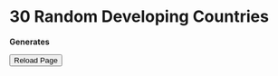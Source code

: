 <html>
	<body>        		
		
 <h1>30 Random Developing Countries</h1>
	<p id="demo"><strong>Generates</strong></p>
    <script>
document.getElementById("demo").onclick = function() {myFunction()};
function myFunction() {
  
var words = ["Maldives",
"Tunisia",
"Saint Vincent and the Grenadines",
"Suriname",
"Mongolia",
"Botswana",
"Jamaica",
"Jordan",
"Paraguay",
"Tonga",
"Libya",
"Uzbekistan",
"Bolivia (Plurinational State of)",
"Indonesia",
"Philippines",
"Belize",
"Samoa",
"Turkmenistan",
"Venezuela (Bolivarian Republic of)",
"South Africa",
"Palestine, State of",
"Egypt",
"Marshall Islands",
"Vietnam",
"Gabon",
"Kyrgyzstan",
"Morocco",
"Guyana",
"Iraq",
"El Salvador",
"Tajikistan",
"Guatemala",
"Nicaragua",
"Bhutan",
"Namibia",
"India",
"Honduras",
"Bangladesh",
"Kiribati",
"Sao Tome and Principe",
"Micronesia (Federated States of)",
"Lao People's Democratic Republic",
"Eswatini (Kingdom of)",
"Ghana",
"Vanuatu",
"Timor-Leste",
"Nepal",
"Kenya",
"Cambodia",
"Equatorial Guinea",
"Zambia",
"Myanmar",
"Angola",
"Congo",
"Zimbabwe",
"Solomon Islands",
"Syrian Arab Republic",
"Cameroon",
"Pakistan",
"Papua New Guinea",
"Comoros",
"Mauritania",
"Benin",
"Uganda",
"Rwanda",
"Nigeria",
"Côte d'Ivoire",
"Tanzania (United Republic of)",
"Madagascar",
"Lesotho",
"Djibouti",
"Togo",
"Senegal",
"Afghanistan",
"Haiti",
"Sudan",
"Gambia",
"Ethiopia",
"Malawi",
"Congo (Democratic Republic of the)",
"Guinea-Bissau",
"Liberia",
"Guinea",
"Yemen",
"Eritrea",
"Mozambique",
"Burkina Faso",
"Sierra Leone",
"Mali",
"Burundi",
"South Sudan",
"Chad",
"Central African Republic",
"Niger"];

function fisherYates (arr) {
  for (var i = arr.length - 1; i >= 0; i--) {
    var j = Math.floor(Math.random() * (i + 1));
    var temp = arr[i];
    arr[i] = arr[j];
    arr[j] = temp;
  }
  return arr;
}

f=fisherYates(words);

document.getElementById("demo").innerHTML = ("<p>" + f[0] + "</p>" + "<p>" + f[1] + "</p>" + "<p>" + f[2] + "</p>" + "<p>" + f[3] + "</p>" + "<p>" + f[4] + "</p>" + "<p>" + f[5] + "</p>" + "<p>" + f[6] + "</p>" + "<p>" + f[7] + "</p>" + "<p>" + f[8] + "</p>" + "<p>" + f[9] + "</p>" + "<p>" + "<p>" + f[10] + "</p>" + "<p>"+ "<p>" + f[11] + "</p>" + "<p>"+ "<p>" + f[12] + "</p>" + "<p>"+ "<p>" + f[13] + "</p>" + "<p>"+ "<p>" + f[14] + "</p>" + "<p>"+ "<p>" + f[15] + "</p>" + "<p>"+ "<p>" + f[16] + "</p>" + "<p>"+ "<p>" + f[17] + "</p>" + "<p>"+ "<p>" + f[18] + "</p>" + "<p>"+ "<p>" + f[19] + "</p>" + "<p>"+ "<p>" + f[20] + "</p>" + "<p>"+ "<p>" + f[21] + "</p>" + "<p>"+ "<p>" + f[22] + "</p>" + "<p>"+ "<p>" + f[23] + "</p>" + "<p>"+ "<p>" + f[24] + "</p>" + "<p>"+ "<p>" + f[25] + "</p>" + "<p>"+ "<p>" + f[26] + "</p>" + "<p>"+ "<p>" + f[27] + "</p>" + "<p>"+ "<p>" + f[28] + "</p>" + "<p>"+ "<p>" + f[29] + "</p>" + "<p>");}
    </script>
    
<FORM>
<INPUT Type="button" VALUE="Reload Page" onClick="history.go(0)">
</FORM>
    <body>   


